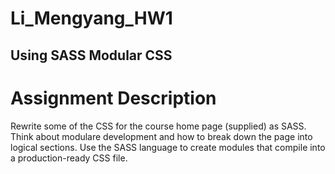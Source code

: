 # Li_Mengyang_HW1

##  Using SASS Modular CSS
# Assignment Description
Rewrite some of the CSS for the course home page (supplied) as SASS. Think about modulare
development and how to break down the page into logical sections. Use the SASS language to
create modules that compile into a production-ready CSS file.

